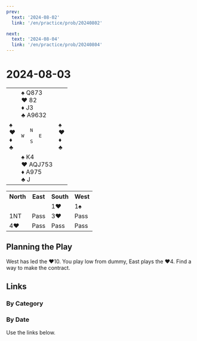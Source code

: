 ```yaml
---
prev:
  text: '2024-08-02'
  link: '/en/practice/prob/20240802'

next:
  text: '2024-08-04'
  link: '/en/practice/prob/20240804'
---
```


# 2024-08-03

<table class="deal">
	<tr>
		<td></td>
		<td>♠️ Q873<br>♥️ 82<br>♦️ J3<br>♣️ A9632</td>
		<td></td>
	</tr>
	<tr>
		<td>♠️ <br>♥️ <br>♦️ <br>♣️ </td>
		<td><pre>   N<br>W     E<br>   S</pre></td>
		<td>♠️ <br>♥️ <br>♦️ <br>♣️ </td>
	</tr>
	<tr>
		<td></td>
		<td>♠️ K4<br>♥️ AQJ753<br>♦️ A975<br>♣️ J</td>
		<td></td>
	</tr>
</table>

<table class="auction">
	<tr>
		<th>North</th>
		<th>East</th>
		<th>South</th>
		<th>West</th>
	</tr>
	<tr>
		<td></td>
		<td></td>
		<td>1♥️</td>
		<td>1♠️</td>
	</tr>
	<tr>
		<td>1NT</td>
		<td>Pass</td>
		<td>3♥️</td>
		<td>Pass</td>
	</tr>
	<tr>
		<td>4♥️</td>
		<td>Pass</td>
		<td>Pass</td>
		<td>Pass</td>
	</tr>
</table>

## Planning the Play

West has led the ♥️10. You play low from dummy, East plays the ♥️4. Find a way to make the contract.

## Links

[<Badge type="tip" text="Check Solution"/>](/en/learning/prob/20240803)

### By Category

[<Badge type="tip" text="<--"/>](/en/practice/prob/20240802)
[<Badge type="tip" text="Calendar"/>](/en/practice/calendar/202408)
[<Badge type="tip" text="-->"/>](/en/practice/prob/20240805)

### By Date

Use the links below.